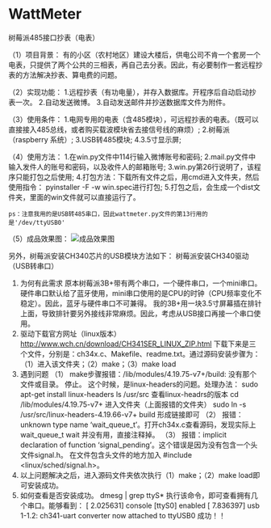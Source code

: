 # WattMeter
树莓派485接口抄表（电表）

（1）项目背景：
    有的小区（农村地区）建设大楼后，供电公司不肯一个套房一个电表，只提供了两个公共的三相表，再自己去分表。因此，有必要制作一套远程抄表的方法解决抄表、算电费的问题。

（2）实现功能：
    1.远程抄表（有功电量），并存入数据库。开程序后自动启动抄表一次。
    2.自动发送微博。
    3.自动发送邮件并抄送数据库文件为附件。

（3）使用条件：
    1.电网专用的电表（含485模块），可远程抄表的电表。（既可以直接接入485总线，或者购买载波模块省去接信号线的麻烦）;
    2.树莓派（raspberry 系统）;
    3.USB转485模块;
    4.3.5寸显示屏;
 
 
（4）使用方法：
    1.在win.py文件中114行输入微博账号和密码;
    2.mail.py文件中输入发件人的账号和密码，以及收件人的邮箱账号;
    3.win.py第26行说明了，该程序只能打包之后使用;
4.打包方法：下载所有文件之后，用cmd进入文件夹，然后使用指令：
pyinstaller -F -w win.spec进行打包;
    5.打包之后，会生成一个dist文件夹，里面的win文件就可以直接运行了。

    
    ps：注意我用的是USB转485串口，因此wattmeter.py文件的第13行用的是'/dev/ttyUSB0'
    
（5）成品效果图：
![成品效果图](https://github.com/lwpo2008/WattMeter/blob/master/20200114164538.jpg)





另外，树莓派安装CH340芯片的USB模块方法如下：
树莓派安装CH340驱动（USB转串口）
1.	为何有此需求
原本树莓派3B+带有两个串口，一个硬件串口，一个mini串口。硬件串口默认给了蓝牙使用，mini串口使用的是CPU的时钟（CPU频率变化不稳定）。因此，蓝牙与硬件串口不可兼得。
我的3B+用一块3.5寸屏幕插在排针上面，导致排针要另外接线非常麻烦。因此，考虑从USB接口再接一个串口使用。
2.	驱动下载官方网址（linux版本）
http://www.wch.cn/download/CH341SER_LINUX_ZIP.html 
下载下来是三个文件，分别是：ch34x.c、Makefile、readme.txt。通过源码安装步骤为：（1）进入该文件夹；（2）make；（3）make load
3.	遇到问题
（1）	make步骤报错：/lib/modules/4.19.75-v7+/build: 没有那个文件或目录。 停止。
这个时候，是linux-headers的问题。处理办法：
sudo apt-get install linux-headers
ls  /usr/src  查看linux-headrs的版本
cd /lib/modules/4.19.75-v7+ 进入文件夹（上面报错的文件夹）
sudo ln -s /usr/src/linux-headers-4.19.66-v7+ build 形成链接即可
（2）	报错：unknown type name ‘wait_queue_t’。打开ch34x.c查看源码，发现实际上wait_queue_t wait 并没有用，直接注释掉。
（3）	报错：implicit declaration of function ‘signal_pending’。这个错误是因为没有包含一个头文件signal.h。
在文件包含头文件的地方加入 #include <linux/sched/signal.h>。
4.	以上问题解决之后，进入源码文件夹依次执行（1）make；（2）make load即可安装成功。
5.	如何查看是否安装成功。
dmesg | grep ttyS*   执行该命令，即可查看拥有几个串口。能够看到：
[    2.025631] console [ttyS0] enabled
[    7.836397] usb 1-1.2: ch341-uart converter now attached to ttyUSB0
成功！！

    

